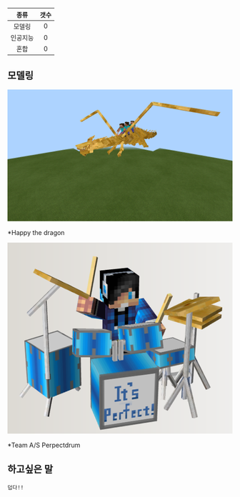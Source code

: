 
|   종류  |  갯수  |
| :---:  | :---: |
|  모델링  |   0  |
| 인공지능 |  0   |
|  혼합  |   0   | 

## 모델링

![해피](https://github.com/Duduzzing/MCPE-ModPE-Script/blob/master/Modeling/Happy.png)

*Happy the dragon

![퍼드](https://github.com/Duduzzing/MCPE-ModPE-Script/blob/master/Modeling/Team-AS/Perpectdrum.png)

*Team A/S Perpectdrum


## 하고싶은 말

```
덥다!!
```

